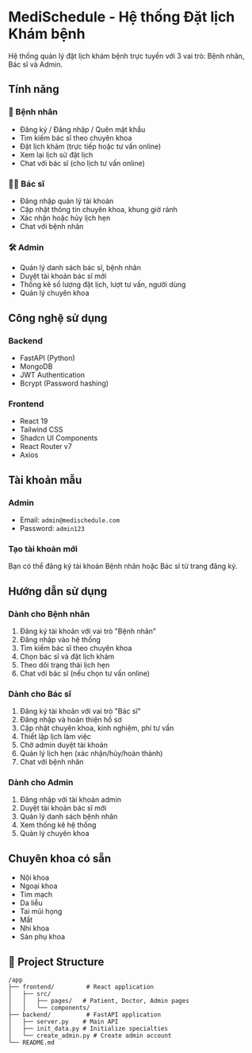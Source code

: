 # MediSchedule - Hệ thống Đặt lịch Khám bệnh

Hệ thống quản lý đặt lịch khám bệnh trực tuyến với 3 vai trò: Bệnh nhân, Bác sĩ và Admin.

## Tính năng

### 👤 Bệnh nhân
- Đăng ký / Đăng nhập / Quên mật khẩu
- Tìm kiếm bác sĩ theo chuyên khoa
- Đặt lịch khám (trực tiếp hoặc tư vấn online)
- Xem lại lịch sử đặt lịch
- Chat với bác sĩ (cho lịch tư vấn online)

### 👨‍⚕️ Bác sĩ
- Đăng nhập quản lý tài khoản
- Cập nhật thông tin chuyên khoa, khung giờ rảnh
- Xác nhận hoặc hủy lịch hẹn
- Chat với bệnh nhân

### 🛠️ Admin
- Quản lý danh sách bác sĩ, bệnh nhân
- Duyệt tài khoản bác sĩ mới
- Thống kê số lượng đặt lịch, lượt tư vấn, người dùng
- Quản lý chuyên khoa

## Công nghệ sử dụng

### Backend
- FastAPI (Python)
- MongoDB
- JWT Authentication
- Bcrypt (Password hashing)

### Frontend
- React 19
- Tailwind CSS
- Shadcn UI Components
- React Router v7
- Axios

## Tài khoản mẫu

### Admin
- Email: `admin@medischedule.com`
- Password: `admin123`

### Tạo tài khoản mới
Bạn có thể đăng ký tài khoản Bệnh nhân hoặc Bác sĩ từ trang đăng ký.

## Hướng dẫn sử dụng

### Dành cho Bệnh nhân
1. Đăng ký tài khoản với vai trò "Bệnh nhân"
2. Đăng nhập vào hệ thống
3. Tìm kiếm bác sĩ theo chuyên khoa
4. Chọn bác sĩ và đặt lịch khám
5. Theo dõi trạng thái lịch hẹn
6. Chat với bác sĩ (nếu chọn tư vấn online)

### Dành cho Bác sĩ
1. Đăng ký tài khoản với vai trò "Bác sĩ"
2. Đăng nhập và hoàn thiện hồ sơ
3. Cập nhật chuyên khoa, kinh nghiệm, phí tư vấn
4. Thiết lập lịch làm việc
5. Chờ admin duyệt tài khoản
6. Quản lý lịch hẹn (xác nhận/hủy/hoàn thành)
7. Chat với bệnh nhân

### Dành cho Admin
1. Đăng nhập với tài khoản admin
2. Duyệt tài khoản bác sĩ mới
3. Quản lý danh sách bệnh nhân
4. Xem thống kê hệ thống
5. Quản lý chuyên khoa

## Chuyên khoa có sẵn
- Nội khoa
- Ngoại khoa
- Tim mạch
- Da liễu
- Tai mũi họng
- Mắt
- Nhi khoa
- Sản phụ khoa

## 📁 Project Structure

```
/app
├── frontend/         # React application
│   ├── src/
│   │   ├── pages/   # Patient, Doctor, Admin pages
│   │   └── components/
├── backend/          # FastAPI application
│   ├── server.py    # Main API
│   ├── init_data.py # Initialize specialties
│   └── create_admin.py # Create admin account
└── README.md
```

